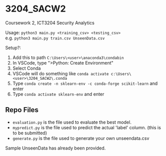# 3204_SACW2
Coursework 2, ICT3204 Security Analytics

Usage: ```python3 main.py <training_csv> <testing_csv>```\
e.g. ```python3 main.py train.csv UnseenData.csv```

Setup?:
1. Add this to path ```C:\Users\<user>\anaconda3\condabin```
2. In VSCode, type ">Python: Create Environment"
3. Select Conda
4. VSCode will do something like ```conda activate c:\Users\<user>\3204_SACW2\.conda```
5. Type ```conda create -n sklearn-env -c conda-forge scikit-learn``` and enter
6. Type ```conda activate sklearn-env``` and enter

## Repo Files

- ```evaluation.py``` is the file used to evaluate the best model.
- ```mypredict.py``` is the file used to predict the actual 'label' column. (this is to be submitted)
- ```generate.py``` is the file used to generate your own unseendata.csv

Sample UnseenData has already been provided.